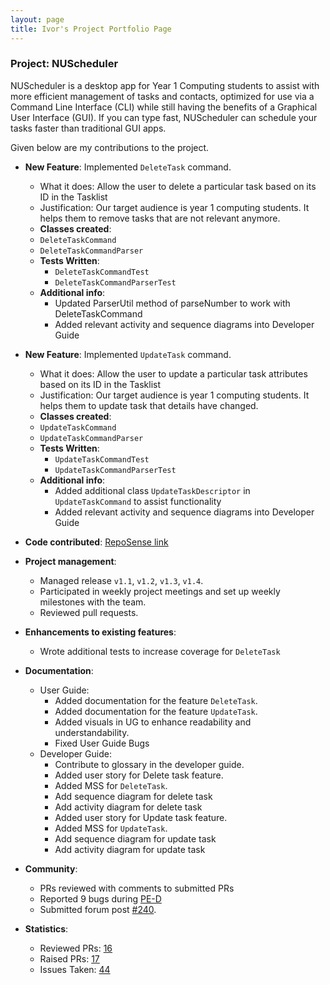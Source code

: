 ```yaml
---
layout: page
title: Ivor's Project Portfolio Page
---
```


### Project: NUScheduler

NUScheduler is a desktop app for Year 1 Computing students to assist with more efficient management of tasks and contacts, optimized for use via a Command Line Interface (CLI) while still having the benefits of a Graphical User Interface (GUI). If you can type fast, NUScheduler can schedule your tasks faster than traditional GUI apps.

Given below are my contributions to the project.

* **New Feature**: Implemented `DeleteTask` command.
    * What it does: Allow the user to delete a particular task based on its ID in the Tasklist
    * Justification: Our target audience is year 1 computing students. It helps them to remove tasks that are not relevant anymore.
    * **Classes created**:
    * `DeleteTaskCommand`
    * `DeleteTaskCommandParser`
    * **Tests Written**:
        * `DeleteTaskCommandTest`
        * `DeleteTaskCommandParserTest`
    * **Additional info**:
        * Updated ParserUtil method of parseNumber to work with DeleteTaskCommand
        * Added relevant activity and sequence diagrams into Developer Guide

* **New Feature**: Implemented `UpdateTask` command.
    * What it does: Allow the user to update a particular task attributes based on its ID in the Tasklist
    * Justification: Our target audience is year 1 computing students. It helps them to update task that details have changed.
    * **Classes created**:
    * `UpdateTaskCommand`
    * `UpdateTaskCommandParser`
    * **Tests Written**:
        * `UpdateTaskCommandTest`
        * `UpdateTaskCommandParserTest`
    * **Additional info**:
        * Added additional class `UpdateTaskDescriptor` in `UpdateTaskCommand` to assist functionality
        * Added relevant activity and sequence diagrams into Developer Guide

* **Code contributed**: [RepoSense link](https://nus-cs2103-ay2122s2.github.io/tp-dashboard/?search=Ivor&sort=groupTitle&sortWithin=title&timeframe=commit&mergegroup=&groupSelect=groupByRepos&breakdown=true&checkedFileTypes=docs~functional-code~test-code~other&since=2022-02-18)

* **Project management**:
    * Managed release `v1.1`, `v1.2`, `v1.3`, `v1.4`.
    * Participated in weekly project meetings and set up weekly milestones with the team.
    * Reviewed pull requests.

* **Enhancements to existing features**:
    * Wrote additional tests to increase coverage for `DeleteTask`

* **Documentation**:
    * User Guide:
        * Added documentation for the feature `DeleteTask`.
        * Added documentation for the feature `UpdateTask`.
        * Added visuals in UG to enhance readability and understandability.
        * Fixed User Guide Bugs
    * Developer Guide:
        * Contribute to glossary in the developer guide.
        * Added user story for Delete task feature.
        * Added MSS for `DeleteTask`.
        * Add sequence diagram for delete task
        * Add activity diagram for delete task
        * Added user story for Update task feature.
        * Added MSS for `UpdateTask`.
        * Add sequence diagram for update task
        * Add activity diagram for update task

* **Community**:
    * PRs reviewed with comments to submitted PRs
    * Reported 9 bugs during [PE-D](https://github.com/ivorcmx/ped/issues)
    * Submitted forum post [#240](https://github.com/nus-cs2103-AY2122S2/forum/issues/240).

* **Statistics**:
    * Reviewed PRs: [16](https://github.com/AY2122S2-CS2103-F11-4/tp/pulls?q=type%3Apr+reviewed-by%3Aivorcmx)
    * Raised PRs: [17](https://github.com/AY2122S2-CS2103-F11-4/tp/pulls/@me)
    * Issues Taken: [44](https://github.com/AY2122S2-CS2103-F11-4/tp/issues?q=assignee%3A%40me+is%3Aclosed)
